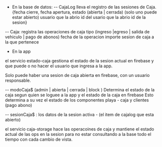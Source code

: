 - En la base de datos:
-- CajaLog  lleva el registro de las sesiones de Caja. 
        {fecha cierre, 
         fecha apertura, 
         estado (abierta | cerrada)  (solo uno puede estar abierto)
         usuario que la abrio
         id del usario que la abrio
         id de la sesion}

-- Caja: registra las operaciones de caja
      tipo (ingreso |egreso | salida de vehiculo | pago de abonos)
      fecha de la operacion
      importe
      sesion de caja a la que pertenece


- En la app 

el servicio estado-caja gestiona el estado de la sesion actual en firebase
y que puede o no hacer el usuario que ingresa a la app. 

Solo puede haber una sesion de caja abierta en firebase, con un usuario responsable.

-- modoCaja$ (admin | abierta | cerrada | block )
Determina el estado de la caja segun quien se loguee a la app y el estado de la caja en firebase
Esto determina a su vez el estado de los componentes playa - caja y clientes (pago abono)

-- sesionCaja$ : los datos de la sesion activa - (el item de cajalog que esta abierto)


el servicio caja-storage hace las operacoines de caja y mantiene el estado actual de las ops en la sesion para no estar consultando a la base todo el tiempo con cada cambio de vista.






